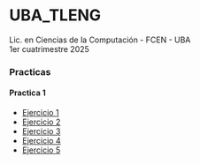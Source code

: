 # UBA_TLENG
Lic. en Ciencias de la Computación - FCEN - UBA\
1er cuatrimestre 2025

### Practicas
#### Practica 1
- [Ejercicio 1](./p1/e1.md)
- [Ejercicio 2](./p1/e2.md)
- [Ejercicio 3](./p1/e3.md)
- [Ejercicio 4](./p1/e4.md)
- [Ejercicio 5](./p1/e5.md)